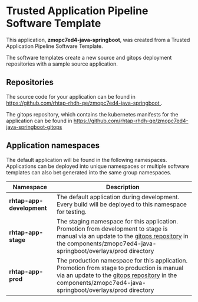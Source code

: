 # Trusted Application Pipeline Software Template

This application, **zmopc7ed4-java-springboot**, was created from a Trusted Application Pipeline Software Template.

The software templates create a new source and gitops deployment repositories with a sample source application. 

## Repositories

The source code for your application can be found in [https://github.com/rhtap-rhdh-qe/zmopc7ed4-java-springboot ](https://github.com/rhtap-rhdh-qe/zmopc7ed4-java-springboot ).
 
The gitops repository, which contains the kubernetes manifests for the application can be found in 
[https://github.com/rhtap-rhdh-qe/zmopc7ed4-java-springboot-gitops ](https://github.com/rhtap-rhdh-qe/zmopc7ed4-java-springboot-gitops ) 

## Application namespaces 

The default application will be found in the following namespaces. Applications can be deployed into unique namespaces or multiple software templates can also bet generated into the same group namespaces.  

|  Namespace   |  Description   |  
| -------- | -------- |   
| **rhtap-app-development** | The default application during development. Every build will be deployed to this namespace for testing. | 
| **rhtap-app-stage** | The staging namespace for this application. Promotion from development to stage is manual via an update to the [gitops repository](https://github.com/rhtap-rhdh-qe/zmopc7ed4-java-springboot-gitops ) in the components/zmopc7ed4-java-springboot/overlays/prod directory |  
| **rhtap-app-prod** | The production namespace for this application. Promotion from stage to production is manual via an update to the [gitops repository](https://github.com/rhtap-rhdh-qe/zmopc7ed4-java-springboot-gitops ) in the components/zmopc7ed4-java-springboot/overlays/prod directory | 